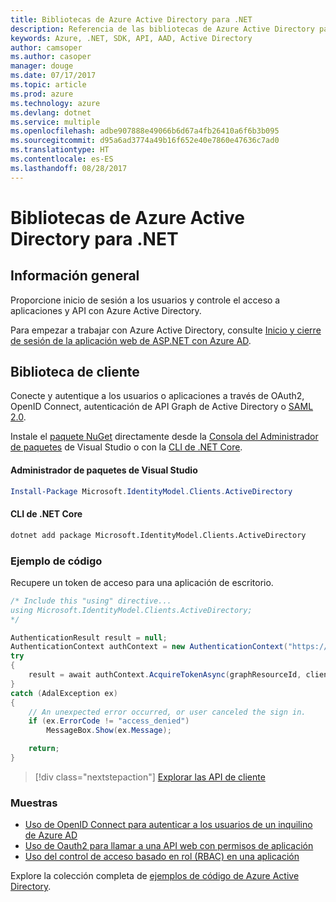 ```yaml
---
title: Bibliotecas de Azure Active Directory para .NET
description: Referencia de las bibliotecas de Azure Active Directory para .NET
keywords: Azure, .NET, SDK, API, AAD, Active Directory
author: camsoper
ms.author: casoper
manager: douge
ms.date: 07/17/2017
ms.topic: article
ms.prod: azure
ms.technology: azure
ms.devlang: dotnet
ms.service: multiple
ms.openlocfilehash: adbe907888e49066b6d67a4fb26410a6f6b3b095
ms.sourcegitcommit: d95a6ad3774a49b16f652e40e7860e47636c7ad0
ms.translationtype: HT
ms.contentlocale: es-ES
ms.lasthandoff: 08/28/2017
---
```

# <a name="azure-active-directory-libraries-for-net"></a>Bibliotecas de Azure Active Directory para .NET

## <a name="overview"></a>Información general

Proporcione inicio de sesión a los usuarios y controle el acceso a aplicaciones y API con Azure Active Directory.

Para empezar a trabajar con Azure Active Directory, consulte [Inicio y cierre de sesión de la aplicación web de ASP.NET con Azure AD](https://docs.microsoft.com/en-us/azure/active-directory/develop/active-directory-devquickstarts-webapp-dotnet).

## <a name="client-library"></a>Biblioteca de cliente

Conecte y autentique a los usuarios o aplicaciones a través de OAuth2, OpenID Connect, autenticación de API Graph de Active Directory o [SAML 2.0](https://docs.microsoft.com/azure/active-directory/develop/active-directory-saml-protocol-reference).

Instale el [paquete NuGet](https://www.nuget.org/packages/Microsoft.Azure.Management.AppService.Fluent) directamente desde la [Consola del Administrador de paquetes][PackageManager] de Visual Studio o con la [CLI de .NET Core][DotNetCLI].

#### <a name="visual-studio-package-manager"></a>Administrador de paquetes de Visual Studio

```powershell
Install-Package Microsoft.IdentityModel.Clients.ActiveDirectory
```

#### <a name="net-core-cli"></a>CLI de .NET Core

```bash
dotnet add package Microsoft.IdentityModel.Clients.ActiveDirectory
```

### <a name="code-example"></a>Ejemplo de código

Recupere un token de acceso para una aplicación de escritorio.

```csharp
/* Include this "using" directive...
using Microsoft.IdentityModel.Clients.ActiveDirectory;
*/

AuthenticationResult result = null;
AuthenticationContext authContext = new AuthenticationContext("https://someauthority.com");
try
{
    result = await authContext.AcquireTokenAsync(graphResourceId, clientId, redirectUri, new PlatformParameters(PromptBehavior.Auto));
}
catch (AdalException ex)
{
    // An unexpected error occurred, or user canceled the sign in.
    if (ex.ErrorCode != "access_denied")
        MessageBox.Show(ex.Message);

    return;
}
```

> [!div class="nextstepaction"]
> [Explorar las API de cliente](/dotnet/api/overview/azure/activedirectory/client)

### <a name="samples"></a>Muestras

* [Uso de OpenID Connect para autenticar a los usuarios de un inquilino de Azure AD](https://github.com/Azure-Samples/active-directory-dotnet-webapp-openidconnect)
* [Uso de Oauth2 para llamar a una API web con permisos de aplicación](https://github.com/Azure-Samples/active-directory-dotnet-webapp-webapi-oauth2-appidentity)
* [Uso del control de acceso basado en rol (RBAC) en una aplicación](https://github.com/Azure-Samples/active-directory-dotnet-webapp-roleclaims)

Explore la colección completa de [ejemplos de código de Azure Active Directory](https://docs.microsoft.com/en-us/azure/active-directory/develop/active-directory-code-samples).

[PackageManager]: https://docs.microsoft.com/nuget/tools/package-manager-console
[DotNetCLI]: https://docs.microsoft.com/en-us/dotnet/core/tools/dotnet-add-package
